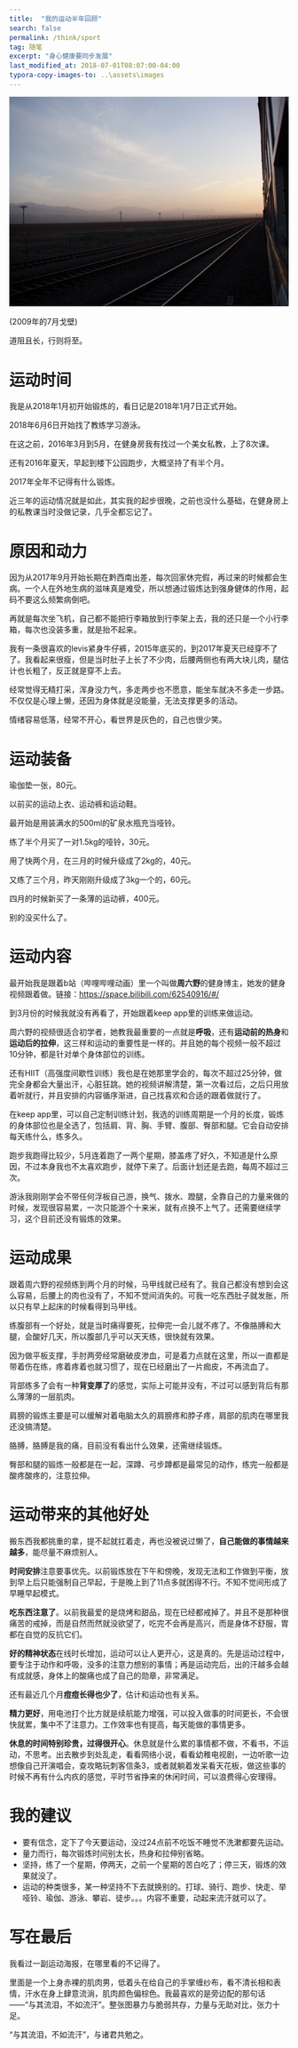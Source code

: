 ```yaml
---
title:  "我的运动半年回顾"
search: false
permalink: /think/sport
tag: 随笔
excerpt: "身心健康要同步发展"
last_modified_at: 2018-07-01T08:07:00-04:00
typora-copy-images-to: ..\assets\images
---
```


![pic](../assets/images/0701.jpg)

(2009年的7月戈壁)

道阻且长，行则将至。

# 运动时间

我是从2018年1月初开始锻炼的，看日记是2018年1月7日正式开始。

2018年6月6日开始找了教练学习游泳。

在这之前，2016年3月到5月，在健身房我有找过一个美女私教，上了8次课。

还有2016年夏天，早起到楼下公园跑步，大概坚持了有半个月。

2017年全年不记得有什么锻炼。

近三年的运动情况就是如此，其实我的起步很晚，之前也没什么基础，在健身房上的私教课当时没做记录，几乎全都忘记了。

# 原因和动力

因为从2017年9月开始长期在黔西南出差，每次回家休完假，再过来的时候都会生病。一个人在外地生病的滋味真是难受，所以想通过锻炼达到强身健体的作用，起码不要这么频繁病倒吧。

再就是每次坐飞机，自己都不能把行李箱放到行李架上去，我的还只是一个小行李箱，每次也没装多重，就是抬不起来。

我有一条很喜欢的levis紧身牛仔裤，2015年底买的，到2017年夏天已经穿不了了。我看起来很瘦，但是当时肚子上长了不少肉，后腰两侧也有两大块儿肉，腿估计也长粗了，反正就是穿不上去。

经常觉得无精打采，浑身没力气，多走两步也不愿意，能坐车就决不多走一步路。不仅仅是心理上懒，还因为身体就是没能量，无法支撑更多的活动。

情绪容易低落，经常不开心，看世界是灰色的，自己也很少笑。

# 运动装备

瑜伽垫一张，80元。

以前买的运动上衣、运动裤和运动鞋。

最开始是用装满水的500ml的矿泉水瓶充当哑铃。

练了半个月买了一对1.5kg的哑铃，30元。

用了快两个月，在三月的时候升级成了2kg的，40元。

又练了三个月，昨天刚刚升级成了3kg一个的，60元。

四月的时候新买了一条薄的运动裤，400元。

别的没买什么了。

# 运动内容

最开始我是跟着b站（哔哩哔哩动画）里一个叫做**周六野**的健身博主，她发的健身视频跟着做。链接：https://space.bilibili.com/62540916/#/

到3月份的时候我就没有再看了，开始跟着keep app里的训练来做运动。

周六野的视频很适合初学者，她教我最重要的一点就是**呼吸**，还有**运动前的热身**和**运动后的拉伸**，这三样和运动的重要性是一样的。并且她的每个视频一般不超过10分钟，都是针对单个身体部位的训练。

还有HIIT（高强度间歇性训练）我也是在她那里学会的，每次不超过25分钟，做完全身都会大量出汗，心脏狂跳。她的视频讲解清楚，第一次看过后，之后只用放着听就行，并且安排的内容循序渐进，自己找喜欢和合适的跟着做就行了。

在keep app里，可以自己定制训练计划，我选的训练周期是一个月的长度，锻炼的身体部位也是全选了，包括肩、背、胸、手臂、腹部、臀部和腿。它会自动安排每天练什么，练多久。

跑步我跑得比较少，5月连着跑了一两个星期，膝盖疼了好久，不知道是什么原因，不过本身我也不太喜欢跑步，就停下来了。后面计划还是去跑，每周不超过三次。

游泳我刚刚学会不带任何浮板自己游，换气、拨水、蹬腿，全靠自己的力量来做的时候，发现很容易累，一次只能游个十来米，就有点换不上气了。还需要继续学习，这个目前还没有锻炼的效果。

# 运动成果

跟着周六野的视频练到两个月的时候，马甲线就已经有了。我自己都没有想到会这么容易，后腰上的肉也没有了，不知不觉间消失的。可我一吃东西肚子就发胀，所以只有早上起床的时候看得到马甲线。

练腹部有一个好处，就是当时痛得要死，拉伸完一会儿就不疼了。不像胳膊和大腿，会酸好几天，所以腹部几乎可以天天练，很快就有效果。

因为做平板支撑，手肘两旁经常磨破皮渗血，可是着力点就在这里，所以一直都是带着伤在练，疼着疼着也就习惯了，现在已经磨出了一片痂皮，不再流血了。

背部练多了会有一种**背变厚了**的感觉，实际上可能并没有，不过可以感到背后有那么薄薄的一层肌肉。

肩膀的锻炼主要是可以缓解对着电脑太久的肩膀疼和脖子疼，肩部的肌肉在哪里我还没搞清楚。

胳膊，胳膊是我的痛，目前没有看出什么效果，还需继续锻炼。

臀部和腿的锻炼一般都是在一起，深蹲、弓步蹲都是最常见的动作，练完一般都是酸疼酸疼的，注意拉伸。

# 运动带来的其他好处

搬东西我都挑重的拿，提不起就扛着走，再也没被说过懒了，**自己能做的事情越来越多**，能尽量不麻烦别人。

**时间安排**注意要事优先。以前锻炼放在下午和傍晚，发现无法和工作做到平衡，放到早上后只能强制自己早起，于是晚上到了11点多就困得不行。不知不觉间形成了早睡早起模式。

**吃东西注意了**。以前我最爱的是烧烤和甜品，现在已经都戒掉了。并且不是那种很痛苦的戒掉，而是自然而然就没欲望了，吃完不会再是高兴，而是身体不舒服，胃都在自觉的反抗它们。

**好的精神状态**在线时长增加，运动可以让人更开心，这是真的。先是运动过程中，要专注于动作和呼吸，没多的注意力想别的事情；再是运动完后，出的汗越多会越有成就感，身体上的酸痛也成了自己的勋章，非常满足。

还有最近几个月**痘痘长得也少了**，估计和运动也有关系。

**精力更好**，用电池打个比方就是续航能力增强，可以投入做事的时间更长，不会很快就累，集中不了注意力。工作效率也有提高，每天能做的事情更多。

**休息的时间特别珍贵，过得很开心**。休息就是什么累的事情都不做，不看书，不运动，不思考。出去散步到处乱走，看看网络小说，看看幼稚电视剧，一边听歌一边想像自己开演唱会，查攻略玩刺客信条3，或者就躺着发呆看天花板，做这些事的时候不再有什么内疚的感觉，平时节省挣来的休闲时间，可以浪费得心安理得。

# 我的建议

- 要有信念，定下了今天要运动，没过24点前不吃饭不睡觉不洗漱都要先运动。
- 量力而行，每次锻炼时间别太长，热身和拉伸别省略。
- 坚持，练了一个星期，停两天，之前一个星期的苦白吃了；停三天，锻炼的效果就没了。
- 运动的种类很多，某一种坚持不下去就换别的。打球、骑行、跑步、快走、举哑铃、瑜伽、游泳、攀岩、徒步。。。内容不重要，动起来流汗就可以了。

# 写在最后

我看过一副运动海报，在哪里看的不记得了。

里面是一个上身赤裸的肌肉男，低着头在给自己的手掌缠纱布，看不清长相和表情，汗水在身上肆意流淌，肌肉颜色偏棕色。我最喜欢的是旁边配的那句话——“与其流泪，不如流汗”。整张图暴力与脆弱共存，力量与无助对比，张力十足。

“与其流泪，不如流汗”，与诸君共勉之。